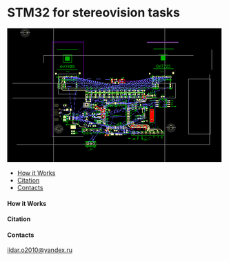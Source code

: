 # STM32 for stereovision tasks
![alt tag](https://github.com/Ildaron/STM32_stereovision/blob/master/Supplementary_files/PCB_development.bmp "general view")​


-  [How it Works](https://github.com/Ildaron/ironbci/blob/master/README.md#1-how-it-works) 
-  [Citation](https://github.com/Ildaron/ironbci/blob/master/README.md#7-citation)   
-  [Contacts](https://github.com/Ildaron/ironbci/blob/master/README.md#8-contacts)    


#### How it Works  

#### Citation

#### Contacts
ildar.o2010@yandex.ru   
